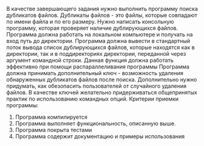 В качестве завершающего задания нужно выполнить программу поиска дубликатов файлов.
Дубликаты файлов - это файлы, которые совпадают по имени файла и по его размеру.
Нужно написать консольную программу, которая проверяет наличие дублирующихся
файлов.
Программа должна работать на локальном компьютере и получать на вход путь до
директории. Программа должна вывести в стандартный поток вывода список дублирующихся
файлов, которые находятся как в директории, так и в поддиректориях директории,
переданной через аргумент командной строки. Данная функция должна работать
эффективно при помощи распараллеливания программы
Программа должна принимать дополнительный ключ - возможность удаления обнаруженных
дубликатов файлов после поиска. Дополнительно нужно придумать, как обезопасить
пользователей от случайного удаления файлов. В качестве ключей желательно
придерживаться общепринятых практик по использованию командных опций.
Критерии приемки программы:
1. Программа компилируется
2. Программа выполняет функциональность, описанную выше.
3. Программа покрыта тестами
4. Программа содержит документацию и примеры использования
